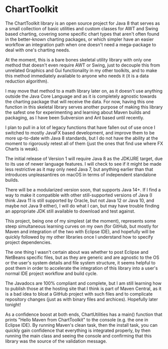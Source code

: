 # ChartToolkit
The ChartToolkit library is an open source project for Java 8 that serves as a small collection of basic utilities and custom classes for AWT and Swing based charting, covering some specific chart types that aren't often found in the better-known charting packages, or which simpler have an easier workflow an integration path when one doesn't need a mega-package to deal with one's charting needs.

At the moment, this is a bare bones skeletal utility library with only one method that doesn't even require AWT or Swing, just to decouple this from unrelated Graphics and Gui functionality in my other toolkits, and to make this method immediately available to anyone who needs it (it is a data reduction algorithm).

I may move that method to a math library later on, as it doesn't use anything outside the Java Core Language and as it is completely agnostic towards the charting package that will receive the data. For now, having this one function in this skeletal library serves another purpose of making this library the safest one for experimenting and learning about Maven builds and packaging, as I have been Subversion and Ant based until recently.

I plan to pull in a lot of legacy functions that have fallen out of use once I switched to mostly JavaFX based development, and improve them to be more up-to-date with Java 8 standards, but I do not have the ability at the moment to rigorously retest all of them (just the ones that find use where FX Charts is weak).

The initial release of Version 1 will require Java 8 as the JDK/JRE target, due to its use of newer language features. I will check to see if it might be made less restrictive as it may only need Java 7, but anything earlier than that introduces unpleasantires on macOS in terms of independent standalone builds.

There will be a modularized version soon, that supports Java 14+. If I find a way to make it compatible with other still-supported versions of Java (I think Java 11 is still supported by Oracle, but not Java 12 or Java 10, and maybe not Java 9 either), I will do what I can, but may have trouble finding an appropriate JDK still available to download and test against.

This project, being one of my simplest (at the moment), represents some steep simultaneous learning curves on my own (for GitHub, but mostly for Maven and integration of the two with Eclipse IDE), and hopefully will be quickly followed by my other libraries once I understand how to specify project dependencies.

The one thing I wasn't certain about was whether to post Eclipse and NetBeans specific files, but as they are generic and are agnostic to the OS or the user's system details and file system structure, it seems helpful to post them in order to accelerate the integration of this library into a user's normal IDE project workflow and build cycle.

The Javadocs are 100% compliant and complete, but I am still learning how to publish those at the hosting site that I think is part of Maven Central, as it is a bad idea to bloat a GitHub project with such files and to complicate repository changes (just as with binary files and archices). Hopefully later tonight!

As a confidence boost at both ends, ChartUtilities has a main() function that prints "Hello Maven from ChartToolkit" to the console (e.g. the one in Eclipse IDE). By running Maven's clean task, then the install task, you can quickly gain confidence that everything is integrated properly, by then running the main class and seeing the console and confirming that this library was the source of the validation message.
